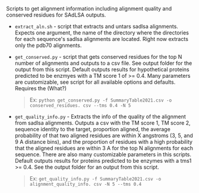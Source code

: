 Scripts to get alignment information including alignment quality and conserved 
residues for SAdLSA outputs.

* `extract_aln.sh` - script that extracts and untars sadlsa alignments. Expects 
  one argument, the name of the directory where the directories for each 
  sequence's sadlsa alignments are located. Right now extracts only the pdb70 alignments. 

* `get_conserved.py` - script that gets conserved residues for the top N number 
  of alignments and outputs to a csv file. See output folder for the output from 
  this script. Default outputs results for hypothetical proteins predicted 
  to be enzmyes with a TM score 1 of >= 0.4.  Many parameters are customizable, see 
  script for all available options and defaults. Requires the (What?)

   > Ex: `python get_conserved.py -f SummaryTable2021.csv -o conserved_residues.
 csv --tms 0.4 -N 5`

* `get_quality_info.py` - Extracts the info of the quality of the alignment 
   from sadlsa alignments. Outputs a csv with the TM score 1, TM score 2, 
   sequence identity to the target, proportion aligned, the average 
   probability of that two aligned residues are within X angstroms (3, 5, and 9 
   A distance bins), and the proportion of residues with a high probability that 
   the aligned residues are within 3 A for the top N alignments for each sequence. 
   There are also many customizable parameters in this scripts. Default outputs results for 
   proteins predicted to be enzymes with a tms1 >= 0.4. See the output folder for an 
   output from this script.

   > Ex: `get_quality_info.py -f SummaryTable2021.csv -o alignment_quality_info.
csv -N 5 --tms 0.4`
